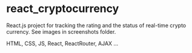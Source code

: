 # react_cryptocurrency
React.js project for tracking the rating and the status of real-time crypto currency.
See images in screenshots folder.

HTML, CSS, JS, React, ReactRouter, AJAX ...

